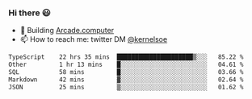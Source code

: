 ### Hi there 😃

- 🔨 Building [Arcade.computer](https://arcade.computer)
- 📫 How to reach me: twitter DM [@kernelsoe](https://twitter.com/kernelsoe)

<!--START_SECTION:waka-->

```txt
TypeScript    22 hrs 35 mins  █████████████████████▒░░░   85.22 %
Other         1 hr 13 mins    █░░░░░░░░░░░░░░░░░░░░░░░░   04.61 %
SQL           58 mins         █░░░░░░░░░░░░░░░░░░░░░░░░   03.66 %
Markdown      42 mins         ▓░░░░░░░░░░░░░░░░░░░░░░░░   02.64 %
JSON          25 mins         ▒░░░░░░░░░░░░░░░░░░░░░░░░   01.62 %
```

<!--END_SECTION:waka-->
